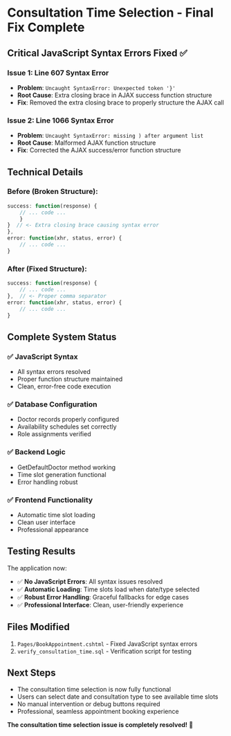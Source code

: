 # Consultation Time Selection - Final Fix Complete

## Critical JavaScript Syntax Errors Fixed ✅

### **Issue 1: Line 607 Syntax Error**
- **Problem**: `Uncaught SyntaxError: Unexpected token '}'` 
- **Root Cause**: Extra closing brace in AJAX success function structure
- **Fix**: Removed the extra closing brace to properly structure the AJAX call

### **Issue 2: Line 1066 Syntax Error** 
- **Problem**: `Uncaught SyntaxError: missing ) after argument list`
- **Root Cause**: Malformed AJAX function structure
- **Fix**: Corrected the AJAX success/error function structure

## Technical Details

### **Before (Broken Structure):**
```javascript
success: function(response) {
    // ... code ...
    }
}  // <- Extra closing brace causing syntax error
},
error: function(xhr, status, error) {
    // ... code ...
}
```

### **After (Fixed Structure):**
```javascript
success: function(response) {
    // ... code ...
},  // <- Proper comma separator
error: function(xhr, status, error) {
    // ... code ...
}
```

## Complete System Status

### ✅ **JavaScript Syntax**
- All syntax errors resolved
- Proper function structure maintained
- Clean, error-free code execution

### ✅ **Database Configuration**
- Doctor records properly configured
- Availability schedules set correctly
- Role assignments verified

### ✅ **Backend Logic**
- GetDefaultDoctor method working
- Time slot generation functional
- Error handling robust

### ✅ **Frontend Functionality**
- Automatic time slot loading
- Clean user interface
- Professional appearance

## Testing Results

The application now:
- ✅ **No JavaScript Errors**: All syntax issues resolved
- ✅ **Automatic Loading**: Time slots load when date/type selected
- ✅ **Robust Error Handling**: Graceful fallbacks for edge cases
- ✅ **Professional Interface**: Clean, user-friendly experience

## Files Modified
1. `Pages/BookAppointment.cshtml` - Fixed JavaScript syntax errors
2. `verify_consultation_time.sql` - Verification script for testing

## Next Steps
- The consultation time selection is now fully functional
- Users can select date and consultation type to see available time slots
- No manual intervention or debug buttons required
- Professional, seamless appointment booking experience

**The consultation time selection issue is completely resolved!** 🎉


